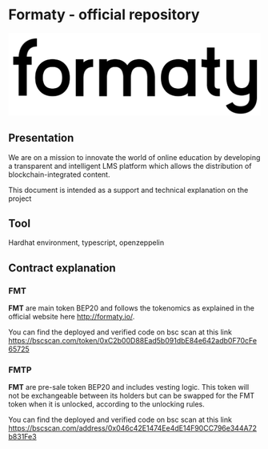 # Formaty - official repository
![LogoFormaty](assets/logo.png "LogoFormaty")

## Presentation
We are on a mission to innovate the world of online education by developing a 
transparent and intelligent LMS platform which allows the distribution of 
blockchain-integrated content.

This document is intended as a support and technical explanation on the project

## Tool
Hardhat environment, typescript, openzeppelin

## Contract explanation
### FMT
**FMT** are main token BEP20 and follows the tokenomics as explained in the official website here http://formaty.io/.

You can find the deployed and verified code on bsc scan at this link https://bscscan.com/token/0xC2b00D88Ead5b091dbE84e642adb0F70cFe65725

### FMTP

**FMT** are pre-sale token BEP20 and includes vesting logic.
This token will not be exchangeable between its holders but can be swapped 
for the FMT token when it is unlocked, according to the unlocking rules.

You can find the deployed and verified code on bsc scan at this link https://bscscan.com/address/0x046c42E1474Ee4dE14F90CC796e344A72b831Fe3
